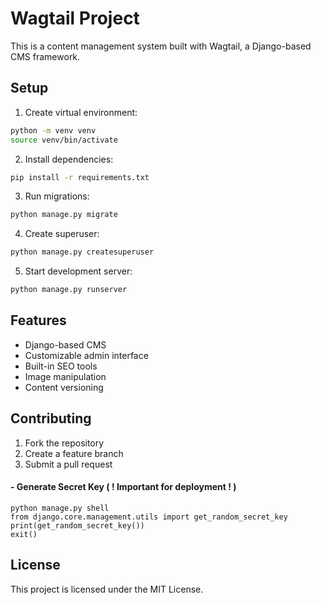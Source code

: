 # Wagtail Project

This is a content management system built with Wagtail, a Django-based CMS framework.

## Setup

1. Create virtual environment:
```bash
python -m venv venv
source venv/bin/activate
```

2. Install dependencies:
```bash
pip install -r requirements.txt
```

3. Run migrations:
```bash
python manage.py migrate
```

4. Create superuser:
```bash
python manage.py createsuperuser
```

5. Start development server:
```bash
python manage.py runserver
```

## Features

- Django-based CMS
- Customizable admin interface
- Built-in SEO tools
- Image manipulation
- Content versioning

## Contributing

1. Fork the repository
2. Create a feature branch
3. Submit a pull request

#### - Generate Secret Key ( ! Important for deployment ! )
```
python manage.py shell
from django.core.management.utils import get_random_secret_key
print(get_random_secret_key())
exit()
```
## License

This project is licensed under the MIT License.